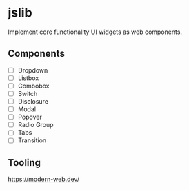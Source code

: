 # jslib

Implement core functionality UI widgets as web components.

## Components

- [ ] Dropdown
- [ ] Listbox
- [ ] Combobox
- [ ] Switch
- [ ] Disclosure
- [ ] Modal
- [ ] Popover
- [ ] Radio Group
- [ ] Tabs
- [ ] Transition

## Tooling

https://modern-web.dev/
